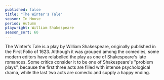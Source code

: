```yaml
---
published: false
title: "The Winter's Tale"
season: In House
period: Autumn
playwright: William Shakespeare
season_sort: 60
---
```


The Winter's Tale is a play by William Shakespeare, originally published in the First Folio of 1623. Although it was grouped among the comedies, some modern editors have relabelled the play as one of Shakespeare's late romances. Some critics consider it to be one of Shakespeare's "problem plays", because the first three acts are filled with intense psychological drama, while the last two acts are comedic and supply a happy ending.
